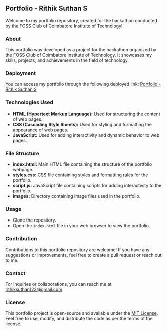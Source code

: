 ## Portfolio - Rithik Suthan S

Welcome to my portfolio repository, created for the hackathon conducted by the FOSS Club of Coimbatore Institute of Technology!

### About
This portfolio was developed as a project for the hackathon organized by the FOSS Club of Coimbatore Institute of Technology. It showcases my skills, projects, and achievements in the field of technology.

### Deployment
You can access my portfolio through the following deployed link: [Portfolio - Rithik Suthan S](https://portfolio-rithik-suthan-s.vercel.app/)

### Technologies Used
- **HTML (Hypertext Markup Language):** Used for structuring the content of web pages.
- **CSS (Cascading Style Sheets):** Used for styling and formatting the appearance of web pages.
- **JavaScript:** Used for adding interactivity and dynamic behavior to web pages.

### File Structure
- **index.html:** Main HTML file containing the structure of the portfolio webpage.
- **styles.css:** CSS file containing styles and formatting rules for the portfolio.
- **script.js:** JavaScript file containing scripts for adding interactivity to the portfolio.
- **images:** Directory containing image files used in the portfolio.

### Usage
- Clone the repository.
- Open the `index.html` file in your web browser to view the portfolio.

### Contribution
Contributions to this portfolio repository are welcome! If you have any suggestions or improvements, feel free to create a pull request or reach out to me.

### Contact
For inquiries or collaborations, you can reach me at [rithiksuthan123@gmail.com](mailto:rithiksuthan123@gmail.com).

### License
This portfolio project is open-source and available under the [MIT License](LICENSE). Feel free to use, modify, and distribute the code as per the terms of the license.
